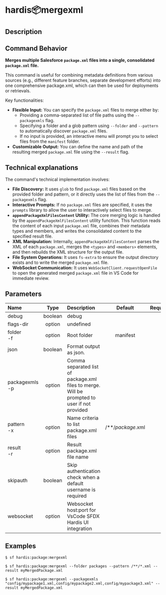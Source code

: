 <!-- This file has been generated with command 'sf hardis:doc:plugin:generate'. Please do not update it manually or it may be overwritten -->
# hardis:package:mergexml

## Description


## Command Behavior

**Merges multiple Salesforce `package.xml` files into a single, consolidated `package.xml` file.**

This command is useful for combining metadata definitions from various sources (e.g., different feature branches, separate development efforts) into one comprehensive package.xml, which can then be used for deployments or retrievals.

Key functionalities:

- **Flexible Input:** You can specify the `package.xml` files to merge either by:
  - Providing a comma-separated list of file paths using the `--packagexmls` flag.
  - Specifying a folder and a glob pattern using `--folder` and `--pattern` to automatically discover `package.xml` files.
  - If no input is provided, an interactive menu will prompt you to select files from the `manifest` folder.
- **Customizable Output:** You can define the name and path of the resulting merged `package.xml` file using the `--result` flag.

## Technical explanations

The command's technical implementation involves:

- **File Discovery:** It uses `glob` to find `package.xml` files based on the provided folder and pattern, or it directly uses the list of files from the `--packagexmls` flag.
- **Interactive Prompts:** If no `package.xml` files are specified, it uses the `prompts` library to allow the user to interactively select files to merge.
- **`appendPackageXmlFilesContent` Utility:** The core merging logic is handled by the `appendPackageXmlFilesContent` utility function. This function reads the content of each input `package.xml` file, combines their metadata types and members, and writes the consolidated content to the specified result file.
- **XML Manipulation:** Internally, `appendPackageXmlFilesContent` parses the XML of each `package.xml`, merges the `<types>` and `<members>` elements, and then rebuilds the XML structure for the output file.
- **File System Operations:** It uses `fs-extra` to ensure the output directory exists and to write the merged `package.xml` file.
- **WebSocket Communication:** It uses `WebSocketClient.requestOpenFile` to open the generated merged `package.xml` file in VS Code for immediate review.


## Parameters

|Name|Type|Description|Default|Required|Options|
|:---|:--:|:----------|:-----:|:------:|:-----:|
|debug|boolean|debug||||
|flags-dir|option|undefined||||
|folder<br/>-f|option|Root folder|manifest|||
|json|boolean|Format output as json.||||
|packagexmls<br/>-p|option|Comma separated list of package.xml files to merge. Will be prompted to user if not provided||||
|pattern<br/>-x|option|Name criteria to list package.xml files|/**/*package*.xml|||
|result<br/>-r|option|Result package.xml file name||||
|skipauth|boolean|Skip authentication check when a default username is required||||
|websocket|option|Websocket host:port for VsCode SFDX Hardis UI integration||||

## Examples

```shell
$ sf hardis:package:mergexml
```

```shell
$ sf hardis:package:mergexml --folder packages --pattern /**/*.xml --result myMergedPackage.xml
```

```shell
$ sf hardis:package:mergexml --packagexmls "config/mypackage1.xml,config/mypackage2.xml,config/mypackage3.xml" --result myMergedPackage.xml
```


